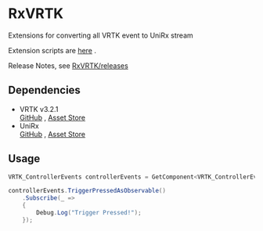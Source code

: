 # RxVRTK
Extensions for converting all VRTK event to UniRx stream

Extension scripts are [here](https://github.com/0V/RxVRTK/tree/master/Assets/RxVRTK/Scripts/Extensions) .  

Release Notes, see [RxVRTK/releases](https://github.com/0V/RxVRTK/releases)

## Dependencies
* VRTK v3.2.1  
[GitHub](https://github.com/thestonefox/VRTK)  ,  [Asset Store](https://assetstore.unity.com/packages/tools/vrtk-virtual-reality-toolkit-vr-toolkit-64131)
* UniRx  
[GitHub](https://github.com/neuecc/UniRx)  ,  [Asset Store](https://assetstore.unity.com/packages/tools/integration/unirx-reactive-extensions-for-unity-17276)

## Usage

``` csharp
VRTK_ControllerEvents controllerEvents = GetComponent<VRTK_ControllerEvents>();

controllerEvents.TriggerPressedAsObservable()
    .Subscribe(_ =>
    {
        Debug.Log("Trigger Pressed!");
    });

```
